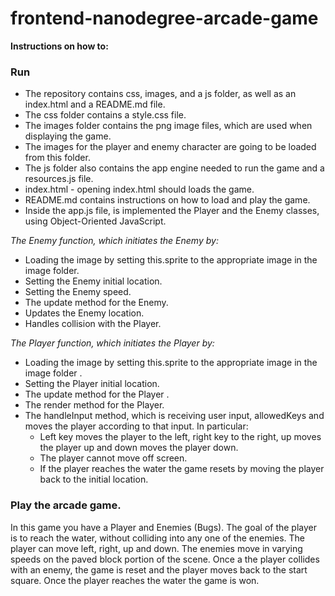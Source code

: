 frontend-nanodegree-arcade-game
===============================

**Instructions on how to:**

### Run 

 - The repository contains css, images, and a js folder, as well as an index.html and a README.md file. 
 - The css folder contains a style.css file. 
 - The images folder contains the png image files, which are used when displaying the game. 
 - The images for the player and enemy character are going to be loaded from this folder. 
 - The js folder also contains the app engine needed to run the game and a resources.js file. 
 - index.html - opening index.html should loads the game.
 - README.md contains instructions on how to load and play the game.
 - Inside the app.js file, is implemented the Player and the Enemy classes, using Object-Oriented JavaScript. 

*The Enemy function, which initiates the Enemy by:*
- Loading the image by setting this.sprite to the appropriate image in the image folder.
- Setting the Enemy initial location.
- Setting the Enemy speed.
- The update method for the Enemy.
- Updates the Enemy location.
- Handles collision with the Player.

*The Player function, which initiates the Player by:*
- Loading the image by setting this.sprite to the appropriate image in the image folder .
- Setting the Player initial location.
- The update method for the Player .
- The render method for the Player.
- The handleInput method, which is receiving user input, allowedKeys and moves the player according to that input. In particular:
	- Left key moves the player to the left, right key to the right, up moves the player up and down moves the player down.
	- The player cannot move off screen.
	- If the player reaches the water the game resets by moving the player back to the initial location.

### Play the arcade game.

In this game you have a Player and Enemies (Bugs). The goal of the player is to reach the water, without colliding into any one of the enemies. The player can move left, right, up and down. The enemies move in varying speeds on the paved block portion of the scene. Once a the player collides with an enemy, the game is reset and the player moves back to the start square. Once the player reaches the water the game is won.

